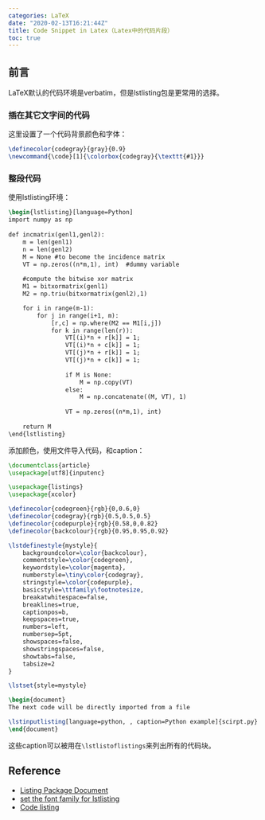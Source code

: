```yaml
---
categories: LaTeX
date: "2020-02-13T16:21:44Z"
title: Code Snippet in Latex（Latex中的代码片段）
toc: true
---
```


## 前言

LaTeX默认的代码环境是verbatim，但是lstlisting包是更常用的选择。

### 插在其它文字间的代码

这里设置了一个代码背景颜色和字体：

```latex
\definecolor{codegray}{gray}{0.9}
\newcommand{\code}[1]{\colorbox{codegray}{\texttt{#1}}}
```

### 整段代码

使用lstlisting环境：

```latex
\begin{lstlisting}[language=Python]
import numpy as np
    
def incmatrix(genl1,genl2):
    m = len(genl1)
    n = len(genl2)
    M = None #to become the incidence matrix
    VT = np.zeros((n*m,1), int)  #dummy variable
    
    #compute the bitwise xor matrix
    M1 = bitxormatrix(genl1)
    M2 = np.triu(bitxormatrix(genl2),1) 

    for i in range(m-1):
        for j in range(i+1, m):
            [r,c] = np.where(M2 == M1[i,j])
            for k in range(len(r)):
                VT[(i)*n + r[k]] = 1;
                VT[(i)*n + c[k]] = 1;
                VT[(j)*n + r[k]] = 1;
                VT[(j)*n + c[k]] = 1;
                
                if M is None:
                    M = np.copy(VT)
                else:
                    M = np.concatenate((M, VT), 1)
                
                VT = np.zeros((n*m,1), int)
    
    return M
\end{lstlisting}
```

添加颜色，使用文件导入代码，和caption：

```latex
\documentclass{article}
\usepackage[utf8]{inputenc}

\usepackage{listings}
\usepackage{xcolor}

\definecolor{codegreen}{rgb}{0,0.6,0}
\definecolor{codegray}{rgb}{0.5,0.5,0.5}
\definecolor{codepurple}{rgb}{0.58,0,0.82}
\definecolor{backcolour}{rgb}{0.95,0.95,0.92}

\lstdefinestyle{mystyle}{
    backgroundcolor=\color{backcolour},   
    commentstyle=\color{codegreen},
    keywordstyle=\color{magenta},
    numberstyle=\tiny\color{codegray},
    stringstyle=\color{codepurple},
    basicstyle=\ttfamily\footnotesize,
    breakatwhitespace=false,         
    breaklines=true,                 
    captionpos=b,                    
    keepspaces=true,                 
    numbers=left,                    
    numbersep=5pt,                  
    showspaces=false,                
    showstringspaces=false,
    showtabs=false,                  
    tabsize=2
}

\lstset{style=mystyle}

\begin{document}
The next code will be directly imported from a file

\lstinputlisting[language=python, , caption=Python example]{scirpt.py}
\end{document}
```

这些caption可以被用在``\lstlistoflistings``来列出所有的代码块。

## Reference

* [Listing Package Document](http://texdoc.net/texmf-dist/doc/latex/listings/listings.pdf)
* [set the font family for lstlisting](https://tex.stackexchange.com/questions/33685/set-the-font-family-for-lstlisting)
* [Code listing](https://www.overleaf.com/learn/latex/code_listing)

